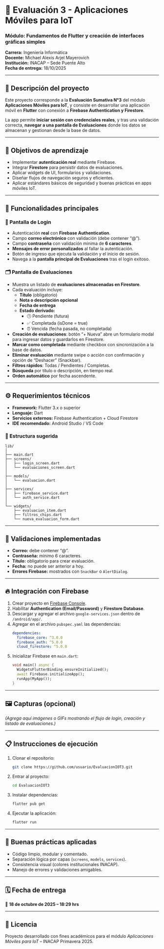 # 📱 Evaluación 3 - Aplicaciones Móviles para IoT

### Módulo: Fundamentos de Flutter y creación de interfaces gráficas simples

**Carrera:** Ingeniería Informática  
**Docente:** Michael Alexis Arjel Mayerovich  
**Institución:** INACAP – Sede Puente Alto  
**Fecha de entrega:** 18/10/2025

---

## 🚀 Descripción del proyecto

Este proyecto corresponde a la **Evaluación Sumativa N°3** del módulo **Aplicaciones Móviles para IoT**, y consiste en desarrollar una aplicación móvil en **Flutter** con conexión a **Firebase Authentication y Firestore**.

La app permite **iniciar sesión con credenciales reales**, y tras una validación correcta, **navegar a una pantalla de Evaluaciones** donde los datos se almacenan y gestionan desde la base de datos.

---

## 🎯 Objetivos de aprendizaje

- Implementar **autenticación real** mediante Firebase.
- Integrar **Firestore** para persistir datos de evaluaciones.
- Aplicar widgets de UI, formularios y validaciones.
- Diseñar flujos de navegación seguros y eficientes.
- Aplicar estándares básicos de seguridad y buenas prácticas en apps móviles IoT.

---

## 🧩 Funcionalidades principales

### 🔐 Pantalla de Login

- Autenticación **real** con **Firebase Authentication**.
- Campo **correo electrónico** con validación (debe contener “@”).
- Campo **contraseña** con validación mínima de **6 caracteres**.
- **Mensajes de error personalizados** al fallar la autenticación.
- Botón de ingreso que ejecuta la validación y el inicio de sesión.
- Navega a la **pantalla principal de Evaluaciones** tras el login exitoso.

### 🗂️ Pantalla de Evaluaciones

- Muestra un listado de **evaluaciones almacenadas en Firestore**.
- Cada evaluación incluye:
  - **Título** (obligatorio)
  - **Nota o descripción opcional**
  - **Fecha de entrega**
  - **Estado derivado:**
    - 🕒 Pendiente (futura)
    - ✅ Completada (isDone = true)
    - ⏰ Vencida (fecha pasada, no completada)
- **Creación de evaluaciones**: botón “+ Nueva” abre un formulario modal para ingresar datos y guardarlos en Firestore.
- **Marcar como completada** mediante checkbox con sincronización a la base de datos.
- **Eliminar evaluación** mediante swipe o acción con confirmación y opción de “Deshacer” (Snackbar).
- **Filtros rápidos**: Todas / Pendientes / Completas.
- **Búsqueda** por título o descripción, en tiempo real.
- **Orden automático** por fecha ascendente.

---

## ⚙️ Requerimientos técnicos

- **Framework:** Flutter 3.x o superior
- **Lenguaje:** Dart
- **Servicios externos:** Firebase Authentication + Cloud Firestore
- **IDE recomendado:** Android Studio / VS Code

### 🔧 Estructura sugerida

```
lib/
│
├── main.dart
├── screens/
│   ├── login_screen.dart
│   └── evaluaciones_screen.dart
│
├── models/
│   └── evaluacion.dart
│
├── services/
│   ├── firebase_service.dart
│   └── auth_service.dart
│
└── widgets/
    ├── evaluacion_item.dart
    ├── filtros_chips.dart
    └── nueva_evaluacion_form.dart
```

---

## 🧠 Validaciones implementadas

- **Correo:** debe contener “@”.
- **Contraseña:** mínimo 6 caracteres.
- **Título:** obligatorio para crear evaluación.
- **Fecha:** no puede ser anterior a hoy.
- **Errores Firebase:** mostrados con `SnackBar` o `AlertDialog`.

---

## 🔥 Integración con Firebase

1. Crear proyecto en [Firebase Console](https://console.firebase.google.com/).
2. Habilitar **Authentication (Email/Password)** y **Firestore Database**.
3. Descargar y agregar el archivo `google-services.json` dentro de `/android/app/`.
4. Agregar en el archivo `pubspec.yaml` las dependencias:
   ```yaml
   dependencies:
     firebase_core: ^3.0.0
     firebase_auth: ^5.0.0
     cloud_firestore: ^5.0.0
   ```
5. Inicializar Firebase en `main.dart`:
   ```dart
   void main() async {
     WidgetsFlutterBinding.ensureInitialized();
     await Firebase.initializeApp();
     runApp(MyApp());
   }
   ```

---

## 🖼️ Capturas (opcional)

_(Agrega aquí imágenes o GIFs mostrando el flujo de login, creación y listado de evaluaciones.)_

---

## 📋 Instrucciones de ejecución

1. Clonar el repositorio:
   ```bash
   git clone https://github.com/usuario/EvaluacionIOT3.git
   ```
2. Entrar al proyecto:
   ```bash
   cd EvaluacionIOT3
   ```
3. Instalar dependencias:
   ```bash
   flutter pub get
   ```
4. Ejecutar la aplicación:
   ```bash
   flutter run
   ```

---

## 🧩 Buenas prácticas aplicadas

- Código limpio, modular y comentado.
- Separación lógica por capas (`screens`, `models`, `services`).
- Consistencia visual (colores institucionales INACAP).
- Manejo de errores y validaciones amigables.

---

## 🗓️ Fecha de entrega

📅 **18 de octubre de 2025 – 18:29 hrs**

---

## 🏁 Licencia

Proyecto desarrollado con fines académicos para el módulo _Aplicaciones Móviles para IoT_ – INACAP Primavera 2025.
